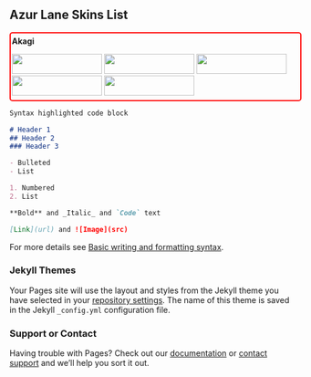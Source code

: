 ## Azur Lane Skins List

<div class=akagi style="width: 100%; padding: 5px 2px; margin: 1px auto; border: 2px solid red; border-radius: 5px;">
  <b> Akagi </b> </p>
  <img src="https://user-images.githubusercontent.com/36793203/171456561-9f489ef2-1e80-4341-8828-868696259d60.png" width="158" height="35"/>
  <img src="https://user-images.githubusercontent.com/36793203/171456594-5fa97c1a-9ad9-482e-840e-80f28a2f2a94.png" width="158" height="35"/>
  <img src="https://user-images.githubusercontent.com/36793203/171456611-2028bc9e-7270-4e69-bcf0-d853704773c3.png" width="158" height="35"/>
  <img src="https://user-images.githubusercontent.com/36793203/171456632-ca496df9-85d7-4f91-b7a3-abc18a0e35e3.png" width="158" height="35"/>
  <img src="https://user-images.githubusercontent.com/36793203/171456646-84a0c1a7-086b-4920-bb8e-6862cb9bccec.png" width="158" height="35"/>
</div>
     






















```markdown
Syntax highlighted code block

# Header 1
## Header 2
### Header 3

- Bulleted
- List

1. Numbered
2. List

**Bold** and _Italic_ and `Code` text

[Link](url) and ![Image](src)
```

For more details see [Basic writing and formatting syntax](https://docs.github.com/en/github/writing-on-github/getting-started-with-writing-and-formatting-on-github/basic-writing-and-formatting-syntax).

### Jekyll Themes

Your Pages site will use the layout and styles from the Jekyll theme you have selected in your [repository settings](https://github.com/fruitille/whalinglane/settings/pages). The name of this theme is saved in the Jekyll `_config.yml` configuration file.

### Support or Contact

Having trouble with Pages? Check out our [documentation](https://docs.github.com/categories/github-pages-basics/) or [contact support](https://support.github.com/contact) and we’ll help you sort it out.

